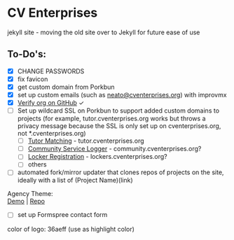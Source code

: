# CV Enterprises
jekyll site - moving the old site over to Jekyll for future ease of use

## To-Do's:
- [x] CHANGE PASSWORDS
- [x] fix favicon
- [x] get custom domain from Porkbun
- [x] set up custom emails (such as neato@cventerprises.org) with improvmx
- [x] [Verify org on GitHub](https://help.github.com/en/articles/verifying-your-organizations-domain) ✓
- [ ] Set up wildcard SSL on Porkbun to support added custom domains to projects (for example, tutor.cventerprises.org works but throws a privacy message because the SSL is only set up on cventerprises.org, not *.cventerprises.org)
  - [ ] [Tutor Matching](https://github.com/VikramChilkunda/tutormatching) - tutor.cventerprises.org
  - [ ] [Community Service Logger](https://github.com/Conbonbot/Community_Service_Logger) - community.cventerprises.org?
  - [ ] [Locker Registration](https://github.com/lyronctk/CVHS_lockers) - lockers.cventerprises.org?
  - [ ] others
- [ ] automated fork/mirror updater that clones repos of projects on the site, ideally with a list of (Project Name)(link)

Agency Theme:  
[Demo](https://blackrockdigital.github.io/startbootstrap-agency/) |
[Repo](https://github.com/raviriley/agency-jekyll-theme)
- [ ] set up Formspree contact form

color of logo: 36aeff (use as highlight color)
